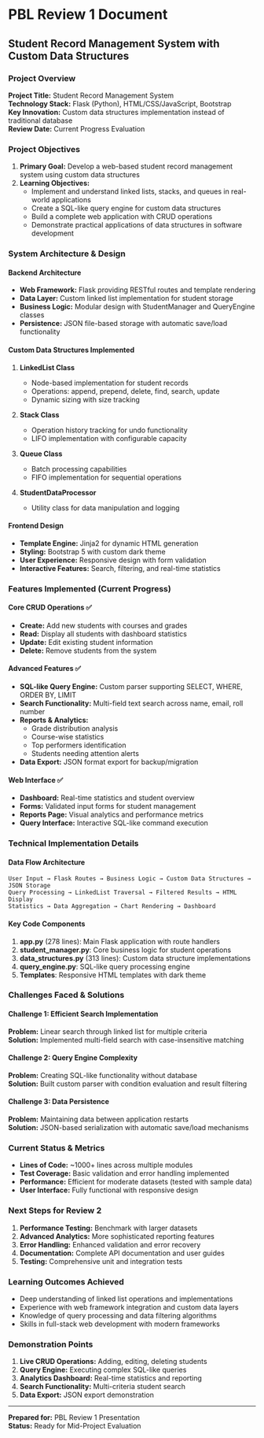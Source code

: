 # PBL Review 1 Document
## Student Record Management System with Custom Data Structures

### Project Overview
**Project Title:** Student Record Management System  
**Technology Stack:** Flask (Python), HTML/CSS/JavaScript, Bootstrap  
**Key Innovation:** Custom data structures implementation instead of traditional database  
**Review Date:** Current Progress Evaluation  

### Project Objectives
1. **Primary Goal:** Develop a web-based student record management system using custom data structures
2. **Learning Objectives:**
   - Implement and understand linked lists, stacks, and queues in real-world applications
   - Create a SQL-like query engine for custom data structures
   - Build a complete web application with CRUD operations
   - Demonstrate practical applications of data structures in software development

### System Architecture & Design

#### Backend Architecture
- **Web Framework:** Flask providing RESTful routes and template rendering
- **Data Layer:** Custom linked list implementation for student storage
- **Business Logic:** Modular design with StudentManager and QueryEngine classes
- **Persistence:** JSON file-based storage with automatic save/load functionality

#### Custom Data Structures Implemented
1. **LinkedList Class**
   - Node-based implementation for student records
   - Operations: append, prepend, delete, find, search, update
   - Dynamic sizing with size tracking

2. **Stack Class**
   - Operation history tracking for undo functionality
   - LIFO implementation with configurable capacity

3. **Queue Class**
   - Batch processing capabilities
   - FIFO implementation for sequential operations

4. **StudentDataProcessor**
   - Utility class for data manipulation and logging

#### Frontend Design
- **Template Engine:** Jinja2 for dynamic HTML generation
- **Styling:** Bootstrap 5 with custom dark theme
- **User Experience:** Responsive design with form validation
- **Interactive Features:** Search, filtering, and real-time statistics

### Features Implemented (Current Progress)

#### Core CRUD Operations ✅
- **Create:** Add new students with courses and grades
- **Read:** Display all students with dashboard statistics
- **Update:** Edit existing student information
- **Delete:** Remove students from the system

#### Advanced Features ✅
- **SQL-like Query Engine:** Custom parser supporting SELECT, WHERE, ORDER BY, LIMIT
- **Search Functionality:** Multi-field text search across name, email, roll number
- **Reports & Analytics:** 
  - Grade distribution analysis
  - Course-wise statistics
  - Top performers identification
  - Students needing attention alerts
- **Data Export:** JSON format export for backup/migration

#### Web Interface ✅
- **Dashboard:** Real-time statistics and student overview
- **Forms:** Validated input forms for student management
- **Reports Page:** Visual analytics and performance metrics
- **Query Interface:** Interactive SQL-like command execution

### Technical Implementation Details

#### Data Flow Architecture
```
User Input → Flask Routes → Business Logic → Custom Data Structures → JSON Storage
Query Processing → LinkedList Traversal → Filtered Results → HTML Display
Statistics → Data Aggregation → Chart Rendering → Dashboard
```

#### Key Code Components
1. **app.py** (278 lines): Main Flask application with route handlers
2. **student_manager.py**: Core business logic for student operations
3. **data_structures.py** (313 lines): Custom data structure implementations
4. **query_engine.py**: SQL-like query processing engine
5. **Templates**: Responsive HTML templates with dark theme

### Challenges Faced & Solutions

#### Challenge 1: Efficient Search Implementation
**Problem:** Linear search through linked list for multiple criteria  
**Solution:** Implemented multi-field search with case-insensitive matching

#### Challenge 2: Query Engine Complexity
**Problem:** Creating SQL-like functionality without database  
**Solution:** Built custom parser with condition evaluation and result filtering

#### Challenge 3: Data Persistence
**Problem:** Maintaining data between application restarts  
**Solution:** JSON-based serialization with automatic save/load mechanisms

### Current Status & Metrics
- **Lines of Code:** ~1000+ lines across multiple modules
- **Test Coverage:** Basic validation and error handling implemented
- **Performance:** Efficient for moderate datasets (tested with sample data)
- **User Interface:** Fully functional with responsive design

### Next Steps for Review 2
1. **Performance Testing:** Benchmark with larger datasets
2. **Advanced Analytics:** More sophisticated reporting features
3. **Error Handling:** Enhanced validation and error recovery
4. **Documentation:** Complete API documentation and user guides
5. **Testing:** Comprehensive unit and integration tests

### Learning Outcomes Achieved
- Deep understanding of linked list operations and implementations
- Experience with web framework integration and custom data layers
- Knowledge of query processing and data filtering algorithms
- Skills in full-stack web development with modern frameworks

### Demonstration Points
1. **Live CRUD Operations:** Adding, editing, deleting students
2. **Query Engine:** Executing complex SQL-like queries
3. **Analytics Dashboard:** Real-time statistics and reporting
4. **Search Functionality:** Multi-criteria student search
5. **Data Export:** JSON export demonstration

---
**Prepared for:** PBL Review 1 Presentation  
**Status:** Ready for Mid-Project Evaluation